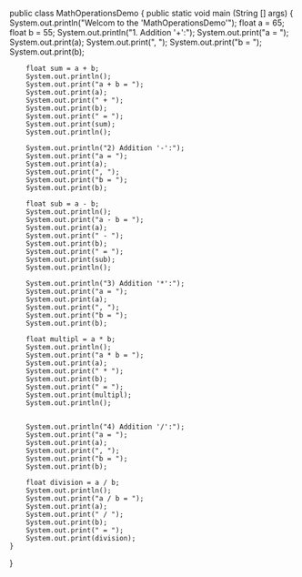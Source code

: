 public class MathOperationsDemo {
    public static void main (String [] args) {
        System.out.println("Welcom to the 'MathOperationsDemo'");
        float a = 65;
        float b = 55;
        System.out.println("1. Addition '+':");
        System.out.print("a = ");
        System.out.print(a);
        System.out.print(", ");
        System.out.print("b = ");
        System.out.print(b);

        float sum = a + b;
        System.out.println();
        System.out.print("a + b = ");
        System.out.print(a);
        System.out.print(" + ");
        System.out.print(b);
        System.out.print(" = ");
        System.out.print(sum);
        System.out.println();

        System.out.println("2) Addition '-':");
        System.out.print("a = ");
        System.out.print(a);
        System.out.print(", ");
        System.out.print("b = ");
        System.out.print(b);

        float sub = a - b;
        System.out.println();
        System.out.print("a - b = ");
        System.out.print(a);
        System.out.print(" - ");
        System.out.print(b);
        System.out.print(" = ");
        System.out.print(sub);
        System.out.println();

        System.out.println("3) Addition '*':");
        System.out.print("a = ");
        System.out.print(a);
        System.out.print(", ");
        System.out.print("b = ");
        System.out.print(b);

        float multipl = a * b;
        System.out.println();
        System.out.print("a * b = ");
        System.out.print(a);
        System.out.print(" * ");
        System.out.print(b);
        System.out.print(" = ");
        System.out.print(multipl);
        System.out.println();


        System.out.println("4) Addition '/':");
        System.out.print("a = ");
        System.out.print(a);
        System.out.print(", ");
        System.out.print("b = ");
        System.out.print(b);

        float division = a / b;
        System.out.println();
        System.out.print("a / b = ");
        System.out.print(a);
        System.out.print(" / ");
        System.out.print(b);
        System.out.print(" = ");
        System.out.print(division);
    }
}
